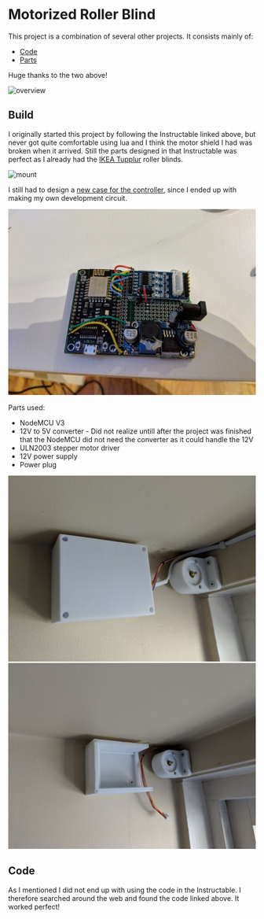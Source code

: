 # Motorized Roller Blind
This project is a combination of several other projects.
It consists mainly of:
* [Code](http://kookye.com/2016/12/13/use-nodemcu-to-control-step-motor-through-mqtt-iot-protocol/)
* [Parts](http://www.instructables.com/id/Motorized-WiFi-IKEA-Roller-Blind/)

Huge thanks to the two above!

![overview](https://github.com/petrepa/rollerblind/blob/master/Photos/overview.jpg)

## Build
I originally started this project by following the Instructable linked above, but never got quite comfortable using lua and I think the motor shield I had was broken when it arrived. Still the parts designed in that Instructable was perfect as I already had the [IKEA Tupplur](https://www.ikea.com/no/no/catalog/products/70349134/) roller blinds.

![mount](https://github.com/petrepa/rollerblind/blob/master/Photos/mount.jpg)

I still had to design a [new case for the controller](https://www.thingiverse.com/thing:2872783), since I ended up with making my own development circuit.

![circuit](https://github.com/petrepa/rollerblind/blob/master/Photos/circuit.jpg)

Parts used:
* NodeMCU V3
* 12V to 5V converter - Did not realize untill after the project was finished that the NodeMCU did not need the converter as it could handle the 12V
* ULN2003 stepper motor driver
* 12V power supply
* Power plug

![closed](https://github.com/petrepa/rollerblind/blob/master/Photos/case_closed.jpg)
![open](https://github.com/petrepa/rollerblind/blob/master/Photos/case_open.jpg)

## Code
As I mentioned I did not end up with using the code in the Instructable. I therefore searched around the web and found the code linked above. It worked perfect!
